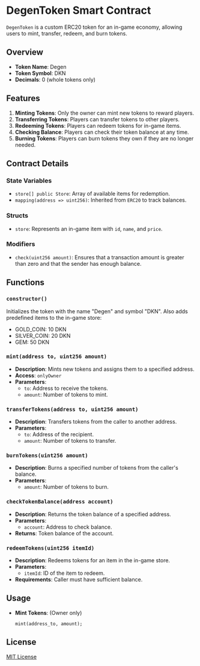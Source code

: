 # DegenToken Smart Contract

`DegenToken` is a custom ERC20 token for an in-game economy, allowing users to mint, transfer, redeem, and burn tokens.

## Overview

- **Token Name**: Degen
- **Token Symbol**: DKN
- **Decimals**: 0 (whole tokens only)

## Features

1. **Minting Tokens**: Only the owner can mint new tokens to reward players.
2. **Transferring Tokens**: Players can transfer tokens to other players.
3. **Redeeming Tokens**: Players can redeem tokens for in-game items.
4. **Checking Balance**: Players can check their token balance at any time.
5. **Burning Tokens**: Players can burn tokens they own if they are no longer needed.

## Contract Details

### State Variables

- `store[] public Store`: Array of available items for redemption.
- `mapping(address => uint256)`: Inherited from `ERC20` to track balances.

### Structs

- `store`: Represents an in-game item with `id`, `name`, and `price`.

### Modifiers

- `check(uint256 amount)`: Ensures that a transaction amount is greater than zero and that the sender has enough balance.

## Functions

### `constructor()`

Initializes the token with the name "Degen" and symbol "DKN". Also adds predefined items to the in-game store:

- GOLD_COIN: 10 DKN
- SILVER_COIN: 20 DKN
- GEM: 50 DKN

### `mint(address to, uint256 amount)`

- **Description**: Mints new tokens and assigns them to a specified address.
- **Access**: `onlyOwner`
- **Parameters**:
  - `to`: Address to receive the tokens.
  - `amount`: Number of tokens to mint.

### `transferTokens(address to, uint256 amount)`

- **Description**: Transfers tokens from the caller to another address.
- **Parameters**:
  - `to`: Address of the recipient.
  - `amount`: Number of tokens to transfer.

### `burnTokens(uint256 amount)`

- **Description**: Burns a specified number of tokens from the caller's balance.
- **Parameters**:
  - `amount`: Number of tokens to burn.

### `checkTokenBalance(address account)`

- **Description**: Returns the token balance of a specified address.
- **Parameters**:
  - `account`: Address to check balance.
- **Returns**: Token balance of the account.

### `redeemTokens(uint256 itemId)`

- **Description**: Redeems tokens for an item in the in-game store.
- **Parameters**:
  - `itemId`: ID of the item to redeem.
- **Requirements**: Caller must have sufficient balance.

## Usage

- **Mint Tokens**: (Owner only)
  ```solidity
  mint(address_to, amount);
## License
[MIT License](../../LICENSE)

